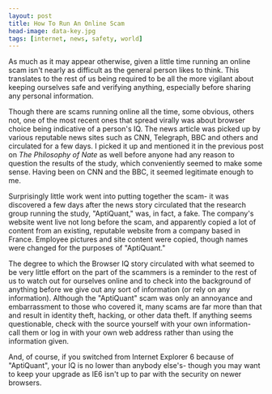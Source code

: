 ```yaml
---
layout: post
title: How To Run An Online Scam
head-image: data-key.jpg 
tags: [internet, news, safety, world]
---
```


As much as it may appear otherwise, given a little time running an
online scam isn't nearly as difficult as the general person likes to
think. This translates to the rest of us being required to be all the
more vigilant about keeping ourselves safe and verifying anything,
especially before sharing any personal information.

Though there are scams running online all the time, some obvious, others
not, one of the most recent ones that spread virally was about browser
choice being indicative of a person's IQ. The news article was picked up
by various reputable news sites such as CNN, Telegraph, BBC and others
and circulated for a few days. I picked it up and mentioned it in the
previous post on *The Philosophy of Nate* as well before anyone had any
reason to question the results of the study, which conveniently seemed
to make some sense. Having been on CNN and the BBC, it seemed legitimate
enough to me.

Surprisingly little work went into putting together the scam- it was
discovered a few days after the news story circulated that the research
group running the study, "AptiQuant," was, in fact, a fake. The
company's website went live not long before the scam, and apparently
copied a lot of content from an existing, reputable website from a
company based in France. Employee pictures and site content were copied,
though names were changed for the purposes of "AptiQuant."

The degree to which the Browser IQ story circulated with what seemed to
be very little effort on the part of the scammers is a reminder to the
rest of us to watch out for ourselves online and to check into the
background of anything before we give out any sort of information (or
rely on any information). Although the "AptiQuant" scam was only an
annoyance and embarrassment to those who covered it, many scams are far
more than that and result in identity theft, hacking, or other data
theft. If anything seems questionable, check with the source yourself
with your own information- call them or log in with your own web address
rather than using the information given.

And, of course, if you switched from Internet Explorer 6 because of
"AptiQuant", your IQ is no lower than anybody else's- though you may
want to keep your upgrade as IE6 isn't up to par with the security on
newer browsers.
